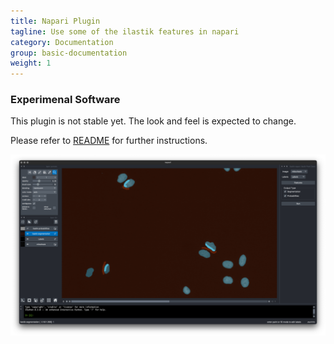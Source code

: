 ```yaml
---
title: Napari Plugin
tagline: Use some of the ilastik features in napari
category: Documentation
group: basic-documentation
weight: 1
---
```


<div class="panel panel-warning">
  <div class="panel-heading">
    <h3 class="panel-title">Experimenal Software</h3>
  </div>
  <div class="panel-body">
    This plugin is not stable yet.
    The look and feel is expected to change.
  </div>
</div>

Please refer to [README][readme] for further instructions.

<img src="pictures/example.png" class="img-responsive">

[readme]: https://github.com/ilastik/ilastik-napari#readme
